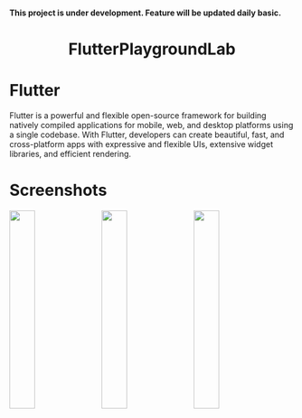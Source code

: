 <h4 >This project is under development. Feature will be updated daily basic.</h4>
<h1 align="center">FlutterPlaygroundLab</h1>


# Flutter
Flutter is a powerful and flexible open-source framework for building natively compiled applications for mobile, web, and desktop platforms using a single codebase. With Flutter, developers can create beautiful, fast, and cross-platform apps with expressive and flexible UIs, extensive widget libraries, and efficient rendering.

# Screenshots
<p align="left">
  <img src="https://github.com/kamrul3288/flutter-playground-lab/assets/27208120/9ded562e-7b32-41d4-9a7c-122724770d7b" width="30%">
  &nbsp;
  <img src="https://github.com/kamrul3288/flutter-playground-lab/assets/27208120/9ded562e-7b32-41d4-9a7c-122724770d7b" width="30%">
  &nbsp;
  <img src="https://github.com/kamrul3288/flutter-playground-lab/assets/27208120/9ded562e-7b32-41d4-9a7c-122724770d7b" width="30%">
</p>
